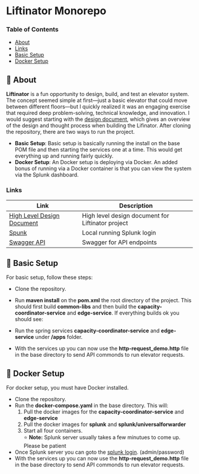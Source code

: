 # Liftinator Monorepo


### Table of Contents
- [About](#-about)
- [Links](#links)
- [Basic Setup](#-basic-setup)
- [Docker Setup](#-docker-setup)

## 🚀 About

**Liftinator** is a fun opportunity to design, build, and test an elevator system. The concept seemed simple at first—just a basic elevator that could move between different floors—but I quickly realized it was an engaging exercise that required deep problem-solving, technical knowledge, and innovation. I would suggest starting with the [design document](), which gives an overview of the design and thought process when building the Lifinator. After cloning the repository, there are two ways to run the project.

- **Basic Setup**: Basic setup is basically running the install on the base POM file and then starting the services one at a time. This would get everything up and running fairly quickly.
- **Docker Setup**: An Docker setup is deploying via Docker. An added bonus of running via a Docker container is that you can view the system via the Splunk dashboard.

### Links <a name="links"></a>

| Link                           | Description                                       |
|--------------------------------|---------------------------------------------------|
| [High Level Design Document]() | High level design document for Liftinator project |
| [Spunk]()                      | Local running Splunk login                        |
| [Swagger API]()                | Swagger for API endpoints                         |

## 📝 Basic Setup
For basic setup, follow these steps:

* Clone the repository.
* Run **maven install** on the **pom.xml** the root directory of the project. This should first build **common-libs** and then build the **capacity-coordinator-service** and **edge-service**. If everything builds ok you should see:

* Run the spring services **capacity-coordinator-service** and **edge-service**  under **/apps** folder.
* With the services up you can now use the **http-request_demo.http** file in the base directory to send API commonds to run elevator requests.

## 📝 Docker Setup
For docker setup, you must have Docker installed.
* Clone the repository.
* Run the **docker-compose.yaml** in the base directory. This will:
    1. Pull the docker images for the **capacity-coordinator-service** and **edge-service**
    2. Pull the docker images for **splunk** and **splunk/universalforwarder**
    3. Start all four containers. <br>
       ⭐ **Note:** Splunk server usually takes a few minutues to come up. Please be patient
* Once Splunk server you can goto the [splunk login](). (admin/password)
* With the services up you can now use the **http-request_demo.http** file in the base directory to send API commonds to run elevator requests.

